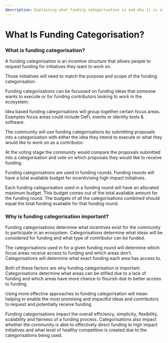 ```yaml
---
description: Explaining what funding categorisation is and why it is important
---
```


# What Is Funding Categorisation?

### What is funding categorisation?

A funding categorisation is an incentive structure that allows people to request funding for initiatives they want to work on.&#x20;

Those initiatives will need to match the purpose and scope of the funding categorisation.

Funding categorisations can be focussed on funding ideas that someone wants to execute or for funding contributors looking to work in the ecosystem.

Idea based funding categorisations will group together certain focus areas. Examples focus areas could include DeFi, events or identity tools & software.

The community will use funding categorisations by submitting proposals into a categorisation with either the idea they intend to execute or what they would like to work on as a contributor.

At the voting stage the community would compare the proposals submitted into a categorisation and vote on which proposals they would like to receive funding.

Funding categorisations are used in funding rounds. Funding rounds will have a total available budget for incentivising high impact initiatives.

Each funding categorisation used in a funding round will have an allocated maximum budget. This budget comes out of the total available amount for the funding round. The budgets of all the categorisations combined should equal the total funding available for that funding round.



### Why is funding categorisation important?

Funding categorisations determine what incentives exist for the community to participate in an ecosystem. Categorisations determine what ideas will be considered for funding and what type of contributor can be funded.

The categorisations used in for a given funding round will determine which focus areas receive access to funding and which areas don’t. Categorisations will determine what exact funding each area has access to.

Both of these factors are why funding categorisation is important. Categorisations determine what areas can be stifled due to a lack of funding and which areas have more chance to flourish due to better access to funding.

Using more effective approaches to funding categorisation will mean helping to enable the most promising and impactful ideas and contributors to request and potentially receive funding.

Funding categorisations impact the overall efficiency, simplicity, flexibility, scalability and fairness of a funding process. Categorisations also impact whether the community is able to effectively direct funding to high impact initiatives and what level of healthy competition is created due to the categorisations being used.
